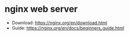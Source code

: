 # nginx web server

- Download: https://nginx.org/en/download.html
- Guide: https://nginx.org/en/docs/beginners_guide.html